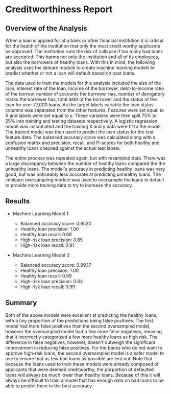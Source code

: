 # Creditworthiness Report

## Overview of the Analysis

When a loan is applied for at a bank or other financial institution it is critical for the health of the institution that only the most credit worthy applicants be approved. The institution runs the risk of collapse if too many bad loans are accepted. This harms not only the institution and all of its employees, but also the borrowers of healthy loans. With this in mind, the following analysis uses the sklearn module to create machine learning models to predict whether or not a loan will default based on past loans.

The data used to train the models for this analysis included the size of the loan, interest rate of the loan, income of the borrower, debt-to-income ratio of the borrow, number of accounts the borrower has, number of derogatory marks the borrower has, total debt of the borrower and the status of the loan for over 77,000 loans. As the target labels variable the loan status columns was separated from the other features. Features were set equal to X and labels were set equal to y. These variables were then split 75% to 25% into training and testing datasets respectively. A logistic regression model was instantiated and the training X and y data were fit to the model. The trained model was then used to predict the loan status for the test feature data. The balanced accuracy score was calculated along with a confusion matrix and precision, recall, and f1-scores for both healthy and unhealthy loans checked against the actual test labels.

The entire process was repeated again, but with resampled data. There was a large discrepancy between the number of healthy loans compared the the unhealthy loans. The model's accuracy in predicting healthy loans was very good, but was noticeably less accurate at predicting unhealthy loans. The imblearn oversampling module was used to oversample the loans in default to provide more training data to try to increase the accuracy.

## Results

* Machine Learning Model 1:
  * Balanced accuracy score:  0.9520
  * Healthy loan precision:   1.00
  * Healthy loan recall:      0.99
  * High-risk loan precision: 0.85
  * High-risk loan recall:    0.91

* Machine Learning Model 2:
  * Balanced accuracy score:  0.9937
  * Healthy loan precision:   1.00
  * Healthy loan recall:      0.99
  * High-risk loan precision: 0.84
  * High-risk loan recall:    0.99

## Summary

Both of the above models were excellent at predicting the healthy loans, with a tiny proportion of the predictions being false positives. The first model had more false positives than the second oversampled model, however the oversampled model had a few more false negatives, meaning that it incorrectly categorized a few more healthy loans as high risk. The difference in false negatives, however, doesn't outweigh the significant improvement in reducing false positives. For the banks who do not want to approve high-risk loans, the second oversampled model is a safer model to use to ensure that as few bad loans as possible are lent out. Note that because the loans used to train these models were already composed of applicants that were deemed creditworthy, the porportion of defaulted loans will always be much lower than healthy loans. Because of this it will always be difficult to train a model that has enough data on bad loans to be able to predict them to the best accuracy.
